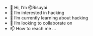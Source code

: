 - 👋 Hi, I’m @Risuyai
- 👀 I’m interested in hacking
- 🌱 I’m currently learning about hacking
- 💞️ I’m looking to collaborate on 
- 📫 How to reach me ...

<!---
Risuyai/Risuyai is a ✨ special ✨ repository because its `README.md` (this file) appears on your GitHub profile.
You can click the Preview link to take a look at your changes.
--->
